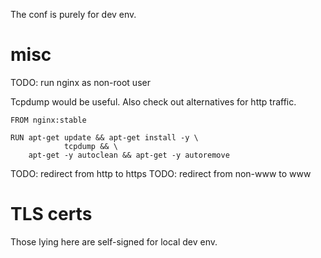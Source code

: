 
The conf is purely for dev env.

# misc

TODO: run nginx as non-root user

Tcpdump would be useful. Also check out alternatives for http traffic.

```
FROM nginx:stable

RUN apt-get update && apt-get install -y \
            tcpdump && \
    apt-get -y autoclean && apt-get -y autoremove
```


TODO: redirect from http to https
TODO: redirect from non-www to www

# TLS certs

Those lying here are self-signed for local dev env.


